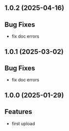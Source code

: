 ## 1.0.2 (2025-04-16)

## Bug Fixes

- fix doc errors

## 1.0.1 (2025-03-02)

## Bug Fixes

- fix doc errors

## 1.0.0 (2025-01-29)

## Features

- first upload